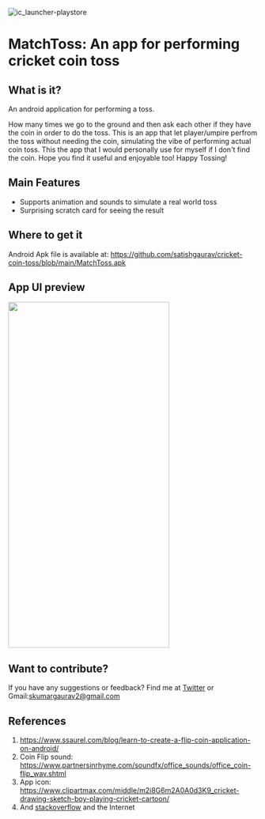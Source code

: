 ![ic_launcher-playstore](https://user-images.githubusercontent.com/36672530/115501713-8c3afe00-a228-11eb-9bde-ebe6bf1cdcbb.png)


# MatchToss: An app for performing cricket coin toss 

## What is it? 
An android application for performing a toss. 

How many times we go to the ground and then ask each other if they have the coin in order to do the toss. This is an app that let player/umpire perfrom the toss without needing the coin, simulating the vibe of performing actual coin toss. This the app that I would personally use for myself if I don't find the coin. 
Hope you find it useful and enjoyable too! Happy Tossing! 

## Main Features 
- Supports animation and sounds to simulate a real world toss 
- Surprising scratch card for seeing the result

## Where to get it
Android Apk file is available at: https://github.com/satishgaurav/cricket-coin-toss/blob/main/MatchToss.apk


## App UI preview 
<img src="https://user-images.githubusercontent.com/36672530/115465748-ebc2ea80-a1e3-11eb-90b7-643548a59ae5.jpg" width="325" height="700">

## Want to contribute? 
If you have any suggestions or feedback? Find me at [Twitter](https://twitter.com/deepsatflow) or Gmail:skumargaurav2@gmail.com

## References
1. https://www.ssaurel.com/blog/learn-to-create-a-flip-coin-application-on-android/
2. Coin Flip sound: https://www.partnersinrhyme.com/soundfx/office_sounds/office_coin-flip_wav.shtml
3. App icon: https://www.clipartmax.com/middle/m2i8G6m2A0A0d3K9_cricket-drawing-sketch-boy-playing-cricket-cartoon/
4. And [stackoverflow](https://stackoverflow.com/) and the Internet
